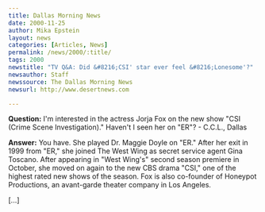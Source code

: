 ```yaml
---
title: Dallas Morning News
date: 2000-11-25
author: Mika Epstein
layout: news
categories: [Articles, News]
permalink: /news/2000/:title/
tags: 2000
newstitle: "TV Q&A: Did &#8216;CSI' star ever feel &#8216;Lonesome'?"
newsauthor: Staff  
newssource: The Dallas Morning News  
newsurl: http://www.desertnews.com  

---
```

**Question:** I'm interested in the actress Jorja Fox on the new show "CSI (Crime Scene Investigation)." Haven't I seen her on "ER"? - C.C.L., Dallas

**Answer:** You have. She played Dr. Maggie Doyle on "ER." After her exit in 1999 from "ER," she joined The West Wing as secret service agent Gina Toscano. After appearing in "West Wing's" second season premiere in October, she moved on again to the new CBS drama "CSI," one of the highest rated new shows of the season. Fox is also co-founder of Honeypot Productions, an avant-garde theater company in Los Angeles.

[...]  
